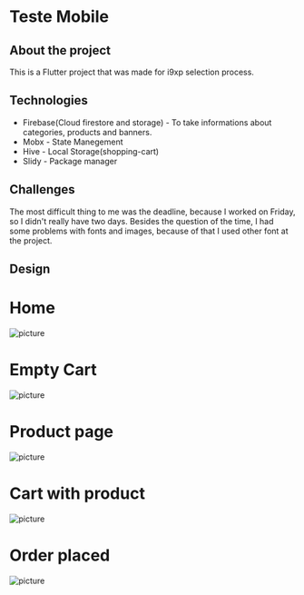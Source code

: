 # Teste Mobile

## About the project

 This is a Flutter project that was made for i9xp selection process.

## Technologies
 
 - Firebase(Cloud firestore and storage) - To take informations about categories, products and banners.
 - Mobx - State Manegement
 - Hive - Local Storage(shopping-cart)
 - Slidy - Package manager

## Challenges
 
 The most difficult thing to me was the deadline, because I worked on Friday, so I didn't really have two days. Besides the question of the time, I had some problems with fonts and images, because of that I used other font at the project.


## Design

 # Home

 ![picture](screenshots/home.png)
 
 # Empty Cart
 
 ![picture](screenshots/empty_cart.png)
 
 # Product page
 
 ![picture](screenshots/product_page.png)
 
 # Cart with product
 
 ![picture](screenshots/cart.png)
 
 # Order placed
 
 ![picture](screenshots/completed.png)
 
 
 


